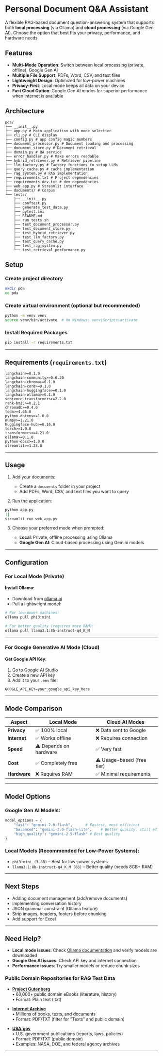 # Personal Document Q&A Assistant

A flexible RAG-based document question-answering system that supports both **local processing** (via Ollama) and **cloud processing** (via Google Gen AI). Choose the option that best fits your privacy, performance, and hardware needs.

## Features

- **Multi-Mode Operation**: Switch between local processing (private, offline), Google Gen AI
- **Multiple File Support**: PDFs, Word, CSV, and text files
- **Lightweight Design**: Optimized for low-power machines
- **Privacy-First**: Local mode keeps all data on your device
- **Fast Cloud Option**: Google Gen AI modes for superior performance when internet is available

## Architecture
```
pda/
├── __init__.py  
├── app.py # Main application with mode selection
├── cli.py # CLI display
├── config.py # app config magic numbers 
├── document_processor.py # Document loading and processing
├── document_store.py # Document retrieval
├── domain.py # QA service
├── error_handler.py # Make errors readable
├── hybrid_retriever.py # Retriever pipeline
├── llm_factory.py # Factory functions to setup LLMs
├── query_cache.py # cache implementation
├── rag_system.py # RAG implementation
├── requirements.txt # Project dependencies
├── requirements-dev.txt # dev dependencies
├── web_app.py # Streamlit interface
├── documents/ # Corpus
└── tests/
    ├── __init__.py
    ├── conftest.py
    ├── generate_test_data.py
    ├── pytest.ini
    ├── README.md
    ├── run_tests.sh
    ├── test_document_processor.py
    ├── test_document_store.py
    ├── test_hybrid_retriever.py
    ├── test_llm_factory.py
    ├── test_query_cache.py
    ├── test_rag_system.py
    └── test_retrieval_performance.py
```

## Setup

### Create project directory
```bash
mkdir pda
cd pda
```

### Create virtual environment (optional but recommended)
```bash
python -m venv venv
source venv/bin/activate  # On Windows: venv\Scripts\activate
```

### Install Required Packages

```bash
pip install -r requirements.txt
```

---

## Requirements (`requirements.txt`)

```text
langchain>=0.1.0
langchain-community>=0.0.20
langchain-chroma>=0.1.0
langchain-core>=0.1.0
langchain-huggingface>=0.1.0
langchain-ollama>=0.1.0
sentence-transformers>=2.2.0
rank-bm25>=0.2.1
chromadb>=0.4.0
tqdm>=4.65.0
python-dotenv>=1.0.0
numpy>=1.21.0
huggingface-hub>=0.16.0
torch>=1.9.0
transformers>=4.21.0
ollama>=0.1.0
python-docx>=1.0.0
streamlit>=1.28.0
```

---

## Usage

1. Add your documents:

   * Create a `documents` folder in your project
   * Add PDFs, Word, CSV, and text files you want to query

2. Run the application:

```bash
python app.py
||
streamlit run web_app.py
```

3. Choose your preferred mode when prompted:

   * **Local**: Private, offline processing using Ollama
   * **Google Gen AI**: Cloud-based processing using Gemini models

---

## Configuration

### For Local Mode (Private)

#### Install Ollama:

* Download from [ollama.ai](https://ollama.ai)
* Pull a lightweight model:

```bash
# For low-power machines:
ollama pull phi3:mini

# For better quality (requires more RAM):
ollama pull llama3.1:8b-instruct-q4_K_M
```

---

### For Google Generative AI Mode (Cloud)

#### Get Google API Key:

1. Go to [Google AI Studio](https://makersuite.google.com/)
2. Create a new API key
3. Add it to your `.env` file:

```env
GOOGLE_API_KEY=your_google_api_key_here
```

---

## Mode Comparison

| Aspect       | Local Mode             | Cloud AI Modes             |
| ------------ | ---------------------- |----------------------------|
| **Privacy**  | ✅ 100% local           | ❌ Data sent to Google      |
| **Internet** | ✅ Works offline        | ❌ Requires connection      |
| **Speed**    | ⚠️ Depends on hardware | ✅ Very fast                |
| **Cost**     | ✅ Completely free      | ⚠️ Usage-based (free tier) |
| **Hardware** | ❌ Requires RAM         | ✅ Minimal requirements     |

---

## Model Options

### Google Gen AI Models:
```python
model_options = {
    "fast": "gemini-2.0-flash",      # Fastest, most efficient
    "balanced": "gemini-2.0-flash-lite",    # Better quality, still efficient
    "high_quality": "gemini-2.5-flash" # Best quality
}
```

### Local Models (Recommended for Low-Power Systems):

* `phi3:mini (3.8B)` – Best for low-power systems
* `llama3.1:8b-instruct-q4_K_M (8B)` – Better quality (needs 8GB+ RAM)

---

## Next Steps

* Adding document management (add/remove documents)
* Implementing conversation history
* JSON grammar constraint (Ollama feature)
* Strip images, headers, footers before chunking
* Add support for Excel

---

## Need Help?

* **Local mode issues**: Check [Ollama documentation](https://ollama.ai) and verify models are downloaded
* **Google Gen AI issues**: Check API key and internet connection
* **Performance issues**: Try smaller models or reduce chunk sizes

### Public Domain Repositories for RAG Test Data

- **[Project Gutenberg](https://www.gutenberg.org/)**  
  • 60,000+ public domain eBooks (literature, history)  
  • Format: Plain text (.txt)  

- **[Internet Archive](https://archive.org/)**  
  • Millions of books, texts, and documents  
  • Format: PDF/TXT (filter for "Texts" and public domain)  

- **[USA.gov](https://www.usa.gov/federal-agencies)**  
  • U.S. government publications (reports, laws, policies)  
  • Format: PDF/TXT (public domain)  
  • Examples: NASA, DOE, and federal agency archives  
------
